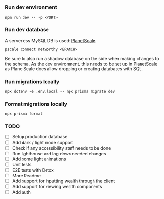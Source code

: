 ### Run dev environment
`npm run dev -- -p <PORT>`

### Run dev database
A serverless MySQL DB is used: [PlanetScale](https://planetscale.com/).

`pscale connect networthy <BRANCH>`

Be sure to also run a shadow database on the side when making changes to the schema. As the dev environment, this needs to be set up in PlanetScale as PlanetScale does allow dropping or creating databases with SQL.

### Run migrations locally
`npx dotenv -e .env.local -- npx prisma migrate dev`

### Format migrations locally
`npx prisma format`

### TODO
- [ ] Setup production database
- [ ] Add dark / light mode support
- [ ] Check if any accessibility stuff needs to be done
- [ ] Run lighthouse and log down needed changes
- [ ] Add some light animations
- [ ] Unit tests
- [ ] E2E tests with Detox
- [ ] More Readme
- [ ] Add support for inputting wealth through the client
- [ ] Add support for viewing wealth components
- [ ] Add auth